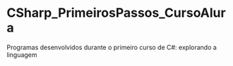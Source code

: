# CSharp_PrimeirosPassos_CursoAlura

Programas desenvolvidos durante o primeiro curso de C#: explorando a linguagem
